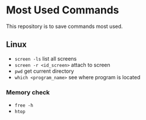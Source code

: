 # Most Used Commands
This repository is to save commands most used.

## Linux
- `screen -ls` list all screens
- `screen -r <id_screen>` attach to screen
- `pwd` get current directory
- `which <program_name>` see where program is located
### Memory check
- `free -h` 
- `htop`
